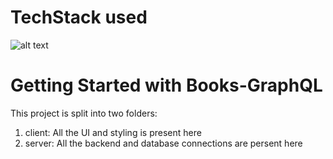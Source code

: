 # TechStack used
![alt text](https://i.morioh.com/36c5fc09c6.png)

# Getting Started with Books-GraphQL

This project is split into two folders:

1. client: All the UI and styling is present here
2. server: All the backend and database connections are persent here



